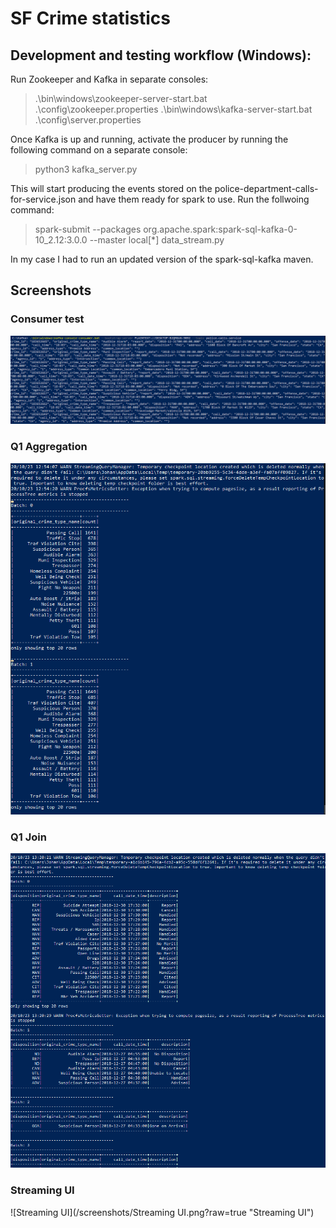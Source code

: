 # SF Crime statistics

## Development and testing workflow (Windows):

Run Zookeeper and Kafka in separate consoles:
>.\bin\windows\zookeeper-server-start.bat .\config\zookeeper.properties 
>.\bin\windows\kafka-server-start.bat .\config\server.properties 

Once Kafka is up and running, activate the producer by running the following command on a separate console:
>python3 kafka_server.py

This will start producing the events stored on the police-department-calls-for-service.json and have them ready for spark to use.
Run the follwoing command:

>spark-submit --packages org.apache.spark:spark-sql-kafka-0-10_2.12:3.0.0 --master local[*] data_stream.py

In my case I had to run an updated version of the spark-sql-kafka maven.

## Screenshots 
### Consumer test
![Consumer test](/screenshots/consumer_test.png?raw=true "Consumer test")


### Q1 Aggregation
![Q1 Aggregation](/screenshots/Q1.png?raw=true "Q1 Aggregation")


### Q1 Join
![Q1 Join](/screenshots/Q2.png?raw=true "Q1 Join")


### Streaming UI
![Streaming UI](/screenshots/Streaming UI.png?raw=true "Streaming UI")